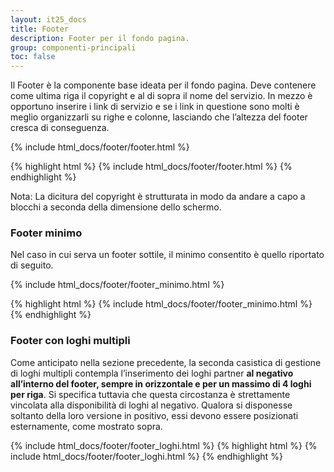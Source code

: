 ```yaml
---
layout: it25_docs
title: Footer
description: Footer per il fondo pagina.
group: componenti-principali
toc: false
---
```


Il Footer è la componente base ideata per il fondo pagina. Deve contenere come ultima riga il copyright e al di sopra il nome del servizio. In mezzo è opportuno inserire i link di servizio e se i link in questione sono molti è meglio organizzarli su righe e colonne, lasciando
che l’altezza del footer cresca di conseguenza.

<div class="bd-example">
{% include html_docs/footer/footer.html %}
</div>

{% highlight html %}
{% include html_docs/footer/footer.html %}
{% endhighlight %}

Nota:
La dicitura del copyright è strutturata in modo da andare a capo a blocchi a seconda della dimensione dello schermo.

### Footer minimo

Nel caso in cui serva un footer sottile, il minimo consentito è quello riportato di seguito.

<div class="bd-example">
{% include html_docs/footer/footer_minimo.html %}
</div>

{% highlight html %}
{% include html_docs/footer/footer_minimo.html %}
{% endhighlight %}

### Footer con loghi multipli

Come anticipato nella sezione precedente, la seconda casistica di gestione di loghi multipli contempla l’inserimento dei loghi partner **al negativo all’interno del footer, sempre in orizzontale e per un massimo di 4 loghi per riga**. Si specifica tuttavia che questa circostanza è strettamente vincolata alla disponibilità di loghi al negativo. Qualora si disponesse soltanto della loro versione in positivo, essi devono essere posizionati esternamente, come mostrato sopra.

{% include html_docs/footer/footer_loghi.html %}
{% highlight html %}
{% include html_docs/footer/footer_loghi.html %}
{% endhighlight %}
